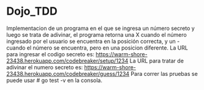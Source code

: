 # Dojo_TDD
Implementacion de un programa en el que se ingresa un número secreto y luego se trata de adivinar, el programa retorna una X cuando el número ingresado por el usuario se encuentra en la posición correcta, y un - cuando el número se encuentra, pero en una posicion diferente.
La URL para ingresar el codigo secreto es: https://warm-shore-23438.herokuapp.com/codebreaker/setup/1234
La URL para tratar de adivinar el numero secreto es: https://warm-shore-23438.herokuapp.com/codebreaker/guess/1234
Para correr las pruebas se puede usar # go test -v en la consola.
